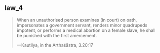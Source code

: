 ## law_4

> When an unauthorised person examines (in court) on oath, impersonates a government servant, renders minor quadrupeds impotent, or performs a medical abortion on a female slave, he shall be punished with the first amercement.
> 
> —Kautilya, in the Arthaśāstra, 3.20:17
